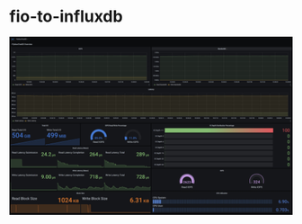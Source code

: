 # fio-to-influxdb

![Alt text](blob/FIO_Example_Dashboard.jpg?raw=true "Example Grafana FIO Dashboard")